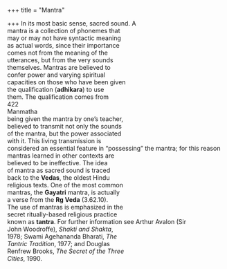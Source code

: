 +++
title = "Mantra"

+++
In its most basic sense, sacred sound. A  
mantra is a collection of phonemes that  
may or may not have syntactic meaning  
as actual words, since their importance  
comes not from the meaning of the  
utterances, but from the very sounds  
themselves. Mantras are believed to  
confer power and varying spiritual  
capacities on those who have been given  
the qualification (**adhikara**) to use  
them. The qualification comes from  
422  
Manmatha  
being given the mantra by one’s teacher,  
believed to transmit not only the sounds  
of the mantra, but the power associated  
with it. This living transmission is  
considered an essential feature in “possessing” the mantra; for this reason  
mantras learned in other contexts are  
believed to be ineffective. The idea  
of mantra as sacred sound is traced  
back to the **Vedas**, the oldest Hindu  
religious texts. One of the most common  
mantras, the **Gayatri** mantra, is actually  
a verse from the **Rg Veda** (3.62.10).  
The use of mantras is emphasized in the  
secret ritually-based religious practice  
known as **tantra**. For further information see Arthur Avalon (Sir  
John Woodroffe), *Shakti and Shakta*,  
1978; Swami Agehananda Bharati, *The*  
*Tantric Tradition*, 1977; and Douglas  
Renfrew Brooks, *The Secret of the Three*  
*Cities*, 1990.